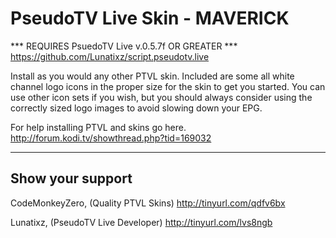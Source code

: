 PseudoTV Live Skin - MAVERICK
============
*** REQUIRES PsuedoTV Live v.0.5.7f OR GREATER ***
https://github.com/Lunatixz/script.pseudotv.live

Install as you would any other PTVL skin.
Included are some all white channel logo icons in the proper size for the skin to get you started.
You can use other icon sets if you wish, but you should always consider using the correctly sized logo images to avoid slowing down your EPG.

For help installing PTVL and skins go here.
http://forum.kodi.tv/showthread.php?tid=169032

------------------
Show your support
------------------
CodeMonkeyZero, (Quality PTVL Skins) http://tinyurl.com/qdfv6bx

Lunatixz, (PseudoTV Live Developer) http://tinyurl.com/lvs8ngb
